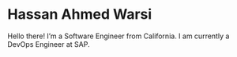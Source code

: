 # Hassan Ahmed Warsi

Hello there! I’m a Software Engineer from California. I am currently a DevOps Engineer at SAP. 
